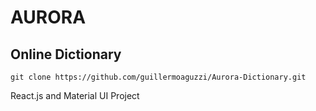 # AURORA 
## Online Dictionary

```
git clone https://github.com/guillermoaguzzi/Aurora-Dictionary.git
```

React.js and Material UI Project